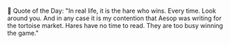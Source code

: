 <!-- start quote -->
💬 Quote of the Day: "In real life, it is the hare who wins. Every time. Look around you. And in any case it is my contention that Aesop was writing for the tortoise market. Hares have no time to read. They are too busy winning the game."
<!-- end quote -->